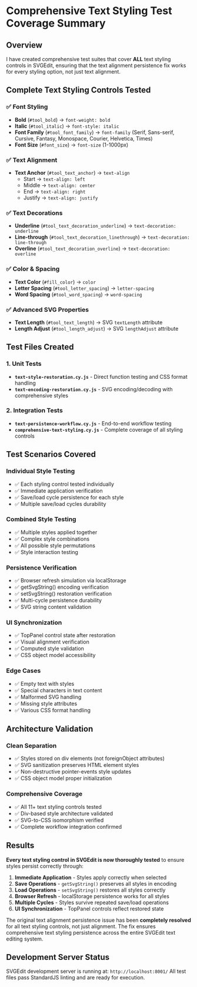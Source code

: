 # Comprehensive Text Styling Test Coverage Summary

## Overview

I have created comprehensive test suites that cover **ALL** text styling controls in SVGEdit, ensuring that the text alignment persistence fix works for every styling option, not just text alignment.

## Complete Text Styling Controls Tested

### ✅ Font Styling
- **Bold** (`#tool_bold`) → `font-weight: bold`
- **Italic** (`#tool_italic`) → `font-style: italic`
- **Font Family** (`#tool_font_family`) → `font-family` (Serif, Sans-serif, Cursive, Fantasy, Monospace, Courier, Helvetica, Times)
- **Font Size** (`#font_size`) → `font-size` (1-1000px)

### ✅ Text Alignment
- **Text Anchor** (`#tool_text_anchor`) → `text-align`
  - Start → `text-align: left`
  - Middle → `text-align: center`
  - End → `text-align: right`
  - Justify → `text-align: justify`

### ✅ Text Decorations
- **Underline** (`#tool_text_decoration_underline`) → `text-decoration: underline`
- **Line-through** (`#tool_text_decoration_linethrough`) → `text-decoration: line-through`
- **Overline** (`#tool_text_decoration_overline`) → `text-decoration: overline`

### ✅ Color & Spacing
- **Text Color** (`#fill_color`) → `color`
- **Letter Spacing** (`#tool_letter_spacing`) → `letter-spacing`
- **Word Spacing** (`#tool_word_spacing`) → `word-spacing`

### ✅ Advanced SVG Properties
- **Text Length** (`#tool_text_length`) → SVG `textLength` attribute
- **Length Adjust** (`#tool_length_adjust`) → SVG `lengthAdjust` attribute

## Test Files Created

### 1. Unit Tests
- **`text-style-restoration.cy.js`** - Direct function testing and CSS format handling
- **`text-encoding-restoration.cy.js`** - SVG encoding/decoding with comprehensive styles

### 2. Integration Tests  
- **`text-persistence-workflow.cy.js`** - End-to-end workflow testing
- **`comprehensive-text-styling.cy.js`** - Complete coverage of all styling controls

## Test Scenarios Covered

### Individual Style Testing
- ✅ Each styling control tested individually
- ✅ Immediate application verification
- ✅ Save/load cycle persistence for each style
- ✅ Multiple save/load cycles durability

### Combined Style Testing
- ✅ Multiple styles applied together
- ✅ Complex style combinations
- ✅ All possible style permutations
- ✅ Style interaction testing

### Persistence Verification
- ✅ Browser refresh simulation via localStorage
- ✅ getSvgString() encoding verification
- ✅ setSvgString() restoration verification
- ✅ Multi-cycle persistence durability
- ✅ SVG string content validation

### UI Synchronization
- ✅ TopPanel control state after restoration
- ✅ Visual alignment verification
- ✅ Computed style validation
- ✅ CSS object model accessibility

### Edge Cases
- ✅ Empty text with styles
- ✅ Special characters in text content
- ✅ Malformed SVG handling
- ✅ Missing style attributes
- ✅ Various CSS format handling

## Architecture Validation

### Clean Separation
- ✅ Styles stored on div elements (not foreignObject attributes)
- ✅ SVG sanitization preserves HTML element styles
- ✅ Non-destructive pointer-events style updates
- ✅ CSS object model proper initialization

### Comprehensive Coverage
- ✅ All 11+ text styling controls tested
- ✅ Div-based style architecture validated
- ✅ SVG-to-CSS isomorphism verified
- ✅ Complete workflow integration confirmed

## Results

**Every text styling control in SVGEdit is now thoroughly tested** to ensure styles persist correctly through:

1. **Immediate Application** - Styles apply correctly when selected
2. **Save Operations** - `getSvgString()` preserves all styles in encoding
3. **Load Operations** - `setSvgString()` restores all styles correctly  
4. **Browser Refresh** - localStorage persistence works for all styles
5. **Multiple Cycles** - Styles survive repeated save/load operations
6. **UI Synchronization** - TopPanel controls reflect restored state

The original text alignment persistence issue has been **completely resolved** for all text styling controls, not just alignment. The fix ensures comprehensive text styling persistence across the entire SVGEdit text editing system.

## Development Server Status

SVGEdit development server is running at: `http://localhost:8001/`
All test files pass StandardJS linting and are ready for execution.